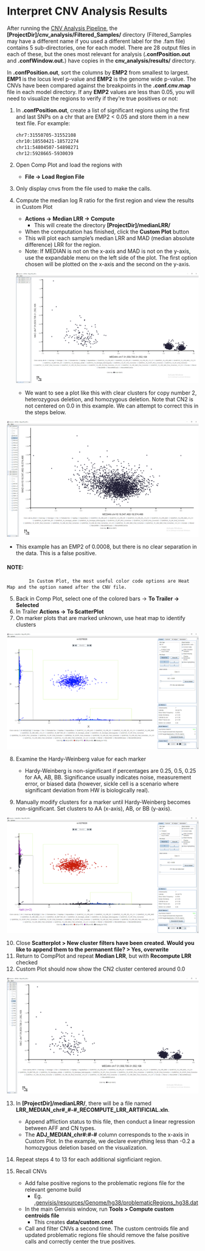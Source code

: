 # Interpret CNV Analysis Results

After running the [CNV Analysis Pipeline](../#/documentation/RunTheGenvisisWorkflow--run-cnv-analysis-pipeline), the **[ProjectDir]/cnv\_analysis/Filtered\_Samples/** directory (Filtered\_Samples may have a different name if you used a different label for the .fam file) contains 5 sub-directories, one for each model.  There are 28 output files in each of these, but the ones most relevant for analysis (**.confPosition.out** and **.confWindow.out.**) have copies in the **cnv\_analysis/results/** directory.

In **.confPosition.out**, sort the columns by **EMP2** from smallest to largest.  **EMP1** is the locus level p-value and **EMP2** is the genome wide p-value.  The CNVs have been compared against the breakpoints in the **.conf.cnv.map** file in each model directory.  If any **EMP2** values are less than 0.05, you will need to visualize the regions to verify if they're true positives or not:

1. In **.confPosition.out**, create a list of significant regions using the first and last SNPs on a chr that are EMP2 < 0.05 and store them in a new text file. For example:

       chr7:31550705-31552108
       chr10:18550421-18572274
       chr11:54804507-54898271
       chr12:5928665-5930039

2. Open Comp Plot and load the regions with
   - **File -> Load Region File**
3. Only display cnvs from the file used to make the calls.
4. Compute the median log R ratio for the first region and view the results in Custom Plot
   - **Actions -> Median LRR -> Compute**
     - This will create the directory **[ProjectDir]/medianLRR/**
   - When the computation has finished, click the **Custom Plot** button
   - This will plot each sample’s median LRR and MAD (median absolute difference) LRR for the region.
   - Note: If MEDIAN is not on the x-axis and MAD is not on the y-axis, use the expandable menu on the left side of the plot.  The first option chosen will be plotted on the x-axis and the second on the y-axis.

   ![Image of a plot of median LRR vs median absolute difference with three distinct clusters and the copy number 2 cluster is off center from zero](/Images/cnv_interpretation_1.png)

   - We want to see a plot like this with clear clusters for copy number 2, heterozygous deletion, and homozygous deletion. Note that CN2 is not centered on 0.0 in this example. We can attempt to correct this in the steps below.

![Image of a plot of median LRR vs median absolute difference with one noisy cluster](/Images/cnv_interpretation_2.png)

   - This example has an EMP2 of 0.0008, but there is no clear separation in the data. This is a false positive.
  
  #### NOTE:

            In Custom Plot, the most useful color code options are Heat Map and the option named after the CNV file.

5. Back in Comp Plot, select one of the colored bars -> **To Trailer -> Selected**
6. In Trailer **Actions -> To ScatterPlot**
7. On marker plots that are marked unknown, use heat map to identify clusters

![Image of Scatter Plot showing the heatmap view of a marker with user drawn boxes around genotype clusters](/Images/cnv_interpretation_3.png)

8. Examine the Hardy-Weinberg value for each marker
   - Hardy-Weinberg is non-significant if percentages are 0.25, 0.5, 0.25 for AA, AB, BB.  Significance usually indicates noise, measurement error, or biased data (however, sickle cell is a scenario where significant deviation from HW is biologically real).

9. Manually modify clusters for a marker until Hardy-Weinberg becomes non-significant. Set clusters to AA (x-axis), AB, or BB (y-axis).

![Image of Scatter Plot showing the Genotype view of a marker with user drawn boxes around genotype clusters](/Images/cnv_interpretation_4.png)

10. Close **Scatterplot > New cluster filters have been created. Would you like to append them to the permanent file? > Yes, overwrite**
11. Return to CompPlot and repeat **Median LRR**, but with **Recompute LRR** checked
12. Custom Plot should now show the CN2 cluster centered around 0.0

![Image of a plot of median LRR vs median absolute difference with three distinct clusters and the copy number 2 cluster is centered at zero](/Images/cnv_interpretation_5.png)

13. In **[ProjectDir]/medianLRR/**, there will be a file named **LRR_MEDIAN_chr#_#-#_RECOMPUTE_LRR_ARTIFICIAL.xln**.  
    - Append affliction status to this file, then conduct a linear regression between AFF and CN types.  
    - The **ADJ_MEDIAN_chr#:#-#** column corresponds to the x-axis in Custom Plot.  In the example, we declare everything less than -0.2 a homozygous deletion based on the visualization.

14. Repeat steps 4 to 13 for each additional signficiant region.

15. Recall CNVs
    - Add false positive regions to the problematic regions file for the relevant genome build
      - Eg. [.genvisis/resources/Genome/hg38/problematicRegions_hg38.dat](../#/documentation/resources-directory)
    - In the main Genvisis window, run **Tools > Compute custom centroids file**
      - This creates **data/custom.cent**
    - Call and filter CNVs a second time. The custom centroids file and updated problematic regions file should remove the false positive calls and correctly center the true positives.

